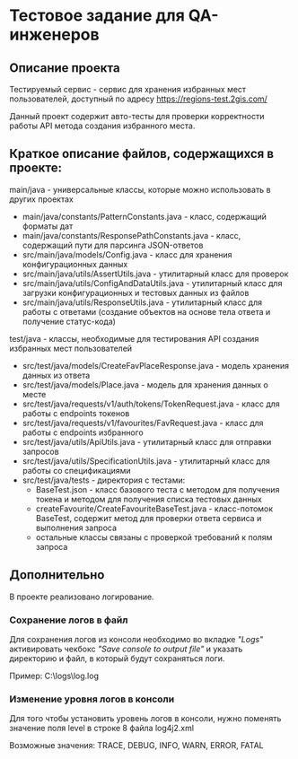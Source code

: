# Тестовое задание для QA-инженеров

## Описание проекта

Тестируемый сервис - сервис для хранения избранных мест пользователей, доступный по адресу https://regions-test.2gis.com/

Данный проект содержит авто-тесты для проверки корректности работы API метода создания избранного места.

## Краткое описание файлов, содержащихся в проекте:

main/java - универсальные классы, которые можно использовать в других проектах
* main/java/constants/PatternConstants.java - класс, содержащий форматы дат
* main/java/constants/ResponsePathConstants.java - класс, содержащий пути для парсинга JSON-ответов
* src/main/java/models/Config.java - класс для хранения конфигурационных данных
* src/main/java/utils/AssertUtils.java - утилитарный класс для проверок
* src/main/java/utils/ConfigAndDataUtils.java - утилитарный класс для загрузки конфигурационных и тестовых данных из файлов
* src/main/java/utils/ResponseUtils.java - утилитарный класс для работы с ответами (создание объектов на основе тела ответа и получение статус-кода)

test/java - классы, необходимые для тестирования API создания избранных мест пользователей
* src/test/java/models/CreateFavPlaceResponse.java - модель хранения данных из ответа
* src/test/java/models/Place.java - модель для хранения данных о месте
* src/test/java/requests/v1/auth/tokens/TokenRequest.java - класс для работы с endpoints токенов
* src/test/java/requests/v1/favourites/FavRequest.java - класс для работы с endpoints избранного
* src/test/java/utils/ApiUtils.java - утилитарный класс для отправки запросов
* src/test/java/utils/SpecificationUtils.java - утилитарный класс для работы со спецификациями
* src/test/java/tests - директория с тестами:
  * BaseTest.json - класс базового теста с методом для получения токена и методом для получения списка тестовых данных
  * createFavourite/CreateFavouriteBaseTest.java - класс-потомок BaseTest, содержит метод для проверки ответа сервиса и выполнения запроса
  * остальные классы связаны с проверкой требований к полям запроса

## Дополнительно

В проекте реализовано логирование. 

### Сохранение логов в файл

Для сохранения логов из консоли необходимо во вкладке _"Logs"_ активировать чекбокс _"Save console to output file"_ и указать директорию и файл, в который будут сохраняться логи.

Пример: C:\logs\log.log

### Изменение уровня логов в консоли

Для того чтобы установить уровень логов в консоли, нужно поменять значение поля level в строке 8 файла log4j2.xml

Возможные значения: TRACE, DEBUG, INFO, WARN, ERROR, FATAL